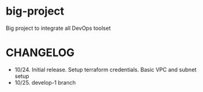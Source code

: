 # big-project

Big project to integrate all DevOps toolset 


# CHANGELOG
* 10/24. Initial release. Setup terraform credentials. Basic VPC and subnet setup
* 10/25. develop-1 branch  
